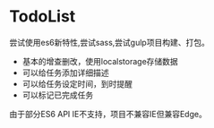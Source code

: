# TodoList
尝试使用es6新特性,尝试sass,尝试gulp项目构建、打包。
- 基本的增查删改，使用localstorage存储数据
- 可以给任务添加详细描述
- 可以给任务设定时间，到时提醒
- 可以标记已完成任务

由于部分ES6 API IE不支持，项目不兼容IE但兼容Edge。
